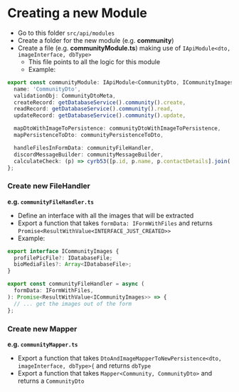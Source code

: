 # Creating a new Module

- Go to this folder `src/api/modules`
- Create a folder for the new module (e.g. **community**)
- Create a file (e.g. **communityModule.ts**) making use of `IApiModule<dto, imageInterface, dbType>`
  - This file points to all the logic for this module
  - Example:

```ts
export const communityModule: IApiModule<CommunityDto, ICommunityImages, Community> = {
  name: 'CommunityDto',
  validationObj: CommunityDtoMeta,
  createRecord: getDatabaseService().community().create,
  readRecord: getDatabaseService().community().read,
  updateRecord: getDatabaseService().community().update,

  mapDtoWithImageToPersistence: communityDtoWithImageToPersistence,
  mapPersistenceToDto: communityPersistenceToDto,

  handleFilesInFormData: communityFileHandler,
  discordMessageBuilder: communityMessageBuilder,
  calculateCheck: (p) => cyrb53([p.id, p.name, p.contactDetails].join('-')),
};
```

### Create new FileHandler

**e.g. `communityFileHandler.ts`**

- Define an interface with all the images that will be extracted
- Export a function that takes `formData: IFormWithFiles` and returns `Promise<ResultWithValue<INTERFACE_JUST_CREATED>>`
- Example:

```ts
export interface ICommunityImages {
  profilePicFile?: IDatabaseFile;
  bioMediaFiles?: Array<IDatabaseFile>;
}

export const communityFileHandler = async (
  formData: IFormWithFiles,
): Promise<ResultWithValue<ICommunityImages>> => {
  // ... get the images out of the form
};
```

### Create new Mapper

**e.g. `communityMapper.ts`**

- Export a function that takes `DtoAndImageMapperToNewPersistence<dto, imageInterface, dbType>{` and returns `dbType`
- Export a function that takes `Mapper<Community, CommunityDto>` and returns a `CommunityDto`
